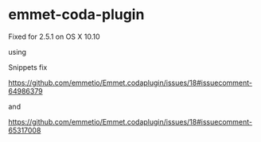 # emmet-coda-plugin
Fixed for 2.5.1 on OS X 10.10

using

Snippets fix

https://github.com/emmetio/Emmet.codaplugin/issues/18#issuecomment-64986379

and 

https://github.com/emmetio/Emmet.codaplugin/issues/18#issuecomment-65317008
